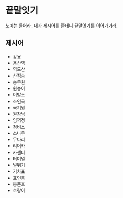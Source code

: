 # 끝말잇기
노예는 들어라. 내가 제시어를 줄테니 끝말잇기를 이어가거라.

## 제시어
- 강용
- 용산역
- 역도산
- 산짐승
- 승무원
- 원숭이
- 이발소
- 소인국
- 국기원
- 원장님
- 임꺽정
- 정비소
- 소나무
- 무다리
- 리어카
- 카센터
- 터미널
- 널뛰기
- 기차표
- 표인봉
- 봉준호
- 호랑이